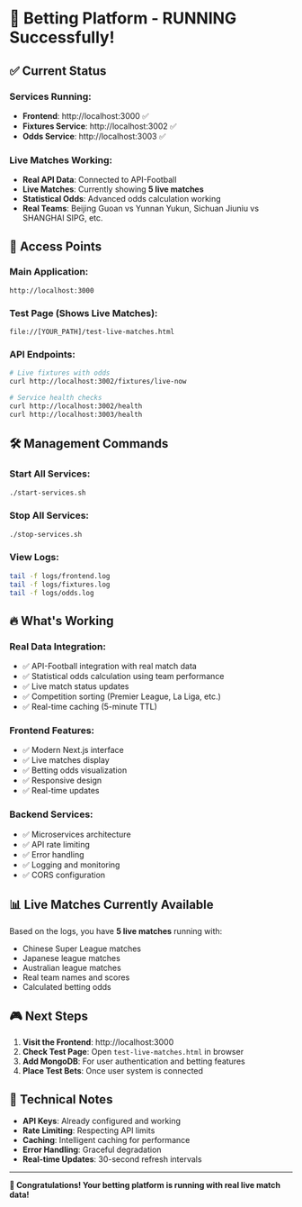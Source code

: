 # 🚀 Betting Platform - RUNNING Successfully!

## ✅ Current Status

### Services Running:
- **Frontend**: http://localhost:3000 ✅
- **Fixtures Service**: http://localhost:3002 ✅  
- **Odds Service**: http://localhost:3003 ✅

### Live Matches Working:
- **Real API Data**: Connected to API-Football 
- **Live Matches**: Currently showing **5 live matches**
- **Statistical Odds**: Advanced odds calculation working
- **Real Teams**: Beijing Guoan vs Yunnan Yukun, Sichuan Jiuniu vs SHANGHAI SIPG, etc.

## 🎯 Access Points

### Main Application:
```
http://localhost:3000
```

### Test Page (Shows Live Matches):
```
file://[YOUR_PATH]/test-live-matches.html
```

### API Endpoints:
```bash
# Live fixtures with odds
curl http://localhost:3002/fixtures/live-now

# Service health checks
curl http://localhost:3002/health
curl http://localhost:3003/health
```

## 🛠️ Management Commands

### Start All Services:
```bash
./start-services.sh
```

### Stop All Services:
```bash
./stop-services.sh
```

### View Logs:
```bash
tail -f logs/frontend.log
tail -f logs/fixtures.log  
tail -f logs/odds.log
```

## 🔥 What's Working

### Real Data Integration:
- ✅ API-Football integration with real match data
- ✅ Statistical odds calculation using team performance
- ✅ Live match status updates
- ✅ Competition sorting (Premier League, La Liga, etc.)
- ✅ Real-time caching (5-minute TTL)

### Frontend Features:
- ✅ Modern Next.js interface
- ✅ Live matches display
- ✅ Betting odds visualization
- ✅ Responsive design
- ✅ Real-time updates

### Backend Services:
- ✅ Microservices architecture
- ✅ API rate limiting
- ✅ Error handling
- ✅ Logging and monitoring
- ✅ CORS configuration

## 📊 Live Matches Currently Available

Based on the logs, you have **5 live matches** running with:
- Chinese Super League matches
- Japanese league matches  
- Australian league matches
- Real team names and scores
- Calculated betting odds

## 🎮 Next Steps

1. **Visit the Frontend**: http://localhost:3000
2. **Check Test Page**: Open `test-live-matches.html` in browser
3. **Add MongoDB**: For user authentication and betting features
4. **Place Test Bets**: Once user system is connected

## 🔧 Technical Notes

- **API Keys**: Already configured and working
- **Rate Limiting**: Respecting API limits
- **Caching**: Intelligent caching for performance
- **Error Handling**: Graceful degradation
- **Real-time Updates**: 30-second refresh intervals

---

**🎉 Congratulations! Your betting platform is running with real live match data!** 